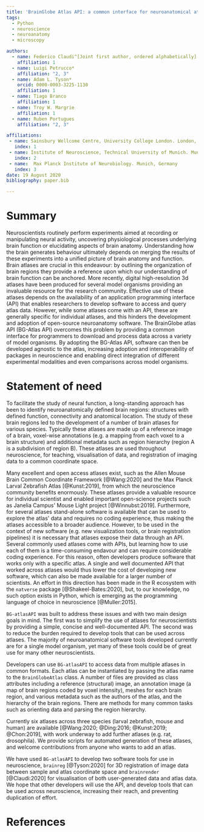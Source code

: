 ```yaml
---
title: 'BrainGlobe Atlas API: a common interface for neuroanatomical atlases'
tags:
  - Python
  - neuroscience
  - neuroanatomy
  - microscopy

authors:
  - name: Federico Claudi^[Joint first author, ordered alphabetically]
    affiliation: 1
  - name: Luigi Petrucco*
    affiliation: "2, 3"
  - name: Adam L. Tyson*
    orcid: 0000-0003-3225-1130
    affiliation: 1
  - name: Tiago Branco
    affiliation: 1
  - name: Troy W. Margrie
    affiliation: 1
  - name: Ruben Portugues
    affiliation: "2, 3"

affiliations:
 - name: Sainsbury Wellcome Centre, University College London. London, U.K.
   index: 1
 - name: Institute of Neuroscience, Technical University of Munich. Munich, Germany
   index: 2
 - name:  Max Planck Institute of Neurobiology. Munich, Germany
   index: 3
date: 19 August 2020
bibliography: paper.bib

---
```


# Summary
Neuroscientists routinely perform experiments aimed at recording or manipulating neural activity, uncovering physiological processes underlying brain function or elucidating aspects of brain anatomy. Understanding how the brain generates behaviour ultimately depends on merging the results of these experiments into a unified picture of brain anatomy and function. Brain atlases are crucial in this endeavour: by outlining the organization of brain regions they provide a reference upon which our understanding of brain function can be anchored. More recently, digital high-resolution 3d atlases have been produced for several model organisms providing an invaluable resource for the research community. 
Effective use of these atlases depends on the availability of an application programming interface (API) that enables researchers to develop software to access and query atlas data. However, while some atlases come with an API, these are generally specific for individual atlases, and this hinders the development and adoption of open-source neuroanatomy software. 
The BrainGlobe atlas API (BG-Atlas API) overcomes this problem by providing a common interface for programmers to download and process data  across a variety of model organisms. By adopting the BG-Atlas API, software can then be developed agnostic to the atlas, increasing adoption and interoperability of packages in neuroscience and enabling direct integration of different experimental modalities and even comparisons across model organisms. 

# Statement of need 
To facilitate the study of neural function, a long-standing approach has been to identify neuroanatomically defined brain regions: structures with defined function, connectivity and anatomical location. The study of these brain regions led to the development of a number of brain atlases for various species. Typically these atlases are made up of a reference image of a brain, voxel-wise annotations (e.g. a mapping from each voxel to a brain structure) and additional metadata such as region hierarchy (region A is a subdivision of region B). These atlases are used throughout neuroscience, for teaching, visualisation of data, and registration of imaging data to a common coordinate space.

Many excellent and open access atlases exist, such as the Allen Mouse Brain Common Coordinate Framework [@Wang:2020] and the Max Planck Larval Zebrafish Atlas [@Kunst:2019], from which the neuroscience community benefits enormously. These atlases provide a valuable resource for individual scientist and enabled important open-science projects such as Janelia Campus' Mouse Light project [@Winnubst:2019].  Furthermore, for several atlases stand-alone software is available that can be used to explore the atlas' data and requires no coding experience, thus making the atlases accessible to a broader audience. 
However, to be used in the context of new software (e.g. new visualization tools, or brain registration pipelines)  it is necessary that atlases expose their data through an API. 
Several commonly used atlases come with APIs, but learning how to use each of them is a time-consuming endavour and can require considerable coding experience. For this reason, often developers produce software that works only with a specific atlas. 
A single and well documented API that worked across atlases would thus lower the cost of developing new software, which can also be made available for a larger number of scientists. An effort in this direction has been made in the R ecosystem  with the `natverse` package [@Shakeel-Bates:2020], but, to our knowledge, no such option exists in Python, which is emerging as the programming language of choice in neuroscience [@Muller:2015].

`BG-atlasAPI` was built to address these issues and with two main design goals in mind. The first was to simplify the use of atlases for neuroscientists by providing a simple, concise and well-documented API. The second was to reduce the burden required to develop tools that can be used across atlases. The majority of neuroanatomical software tools developed currently are for a single model organism, yet many of these tools could be of great use for many other neuroscientists. 

Developers can use `BG-atlasAPI` to access data from multiple atlases in common formats. Each atlas can be instantiated by passing the atlas name to the `BrainGlobeAtlas` class. A number of files are provided as class attributes including a reference (structural) image, an annotation image (a map of brain regions coded by voxel intensity), meshes for each brain region, and various metadata such as the authors of the atlas, and the hierarchy of the brain regions. There are methods for many common tasks such as orienting data and parsing the region hierarchy.

Currently six atlases across three species (larval zebrafish, mouse and human) are available [@Wang:2020; @Ding:2016; @Kunst:2019; @Chon:2019], with work underway to add further atlases (e.g. rat, drosophila). We provide scripts for automated generation of these atlases, and welcome contributions from anyone who wants to add an atlas. 

We have used `BG-atlasAPI` to develop two software tools for use in neuroscience, `brainreg` [@Tyson:2020] for 3D registration of image data between sample and atlas coordinate space and `brainrender` [@Claudi:2020] for visualisation of both user-generated data and atlas data. We hope that other developers will use the API, and develop tools that can be used across neuroscience, increasing their reach, and preventing duplication of effort.

# References
